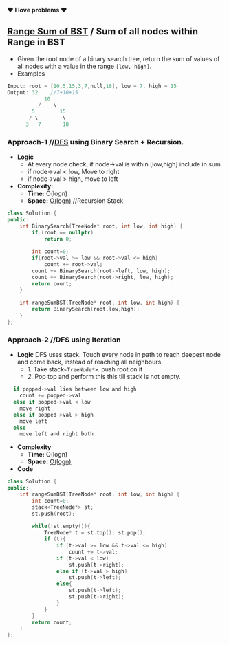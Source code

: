 **:heart: I love problems :heart:**

## [Range Sum of BST](https://leetcode.com/problems/range-sum-of-bst/) / Sum of all nodes within Range in BST
- Given the root node of a binary search tree, return the sum of values of all nodes with a value in the range `[low, high]`.
- Examples
```c
Input: root = [10,5,15,3,7,null,18], low = 7, high = 15
Output: 32    //7+10+15
            10
          /    \
        5        15
       / \        \
      3   7       18
```

### Approach-1 //[DFS](https://sites.google.com/site/amitinterviewpreparation/data-structures) using Binary Search + Recursion.
- **Logic**
  - At every node check, if node->val is within [low,high] include in sum.
  - if node->val < low, Move to right
  - if node->val > high, move to left
- **Complexity:**
  - **Time:** O(logn)
  - **Space:** [O(logn)](/DS_Questions)  //Recursion Stack
```c++
class Solution {
public:
    int BinarySearch(TreeNode* root, int low, int high) {
        if (root == nullptr)
            return 0;
        
        int count=0;
        if(root->val >= low && root->val <= high)
            count += root->val;
        count += BinarySearch(root->left, low, high);
        count += BinarySearch(root->right, low, high);
        return count;
    }
    
    int rangeSumBST(TreeNode* root, int low, int high) {
        return BinarySearch(root,low,high);
    }
};
```

### Approach-2 //DFS using Iteration
- **Logic** DFS uses stack. Touch every node in path to reach deepest node and come back, instead of reaching all neighbours.
  - *1.* Take stack`<TreeNode*>`. push root on it
  - *2.* Pop top and perform this this till stack is not empty.
```c
  if popped->val lies between low and high
    count += popped->val
  else if popped->val < low
    move right
  else if popped->val > high
    move left
  else
    move left and right both
 ```
- **Complexity**
  - **Time:** O(logn)
  - **Space:** [O(logn)](/DS_Questions)
- **Code**
```c++
class Solution {
public:
    int rangeSumBST(TreeNode* root, int low, int high) {
        int count=0;
        stack<TreeNode*> st;
        st.push(root);
        
        while(!st.empty()){
            TreeNode* t = st.top(); st.pop();
            if (t){
                if (t->val >= low && t->val <= high)
                    count += t->val;
                if (t->val < low)
                    st.push(t->right);
                else if (t->val > high)
                    st.push(t->left);
                else{
                    st.push(t->left);
                    st.push(t->right);
                }
            }
        }
        return count;
    }
};
```
